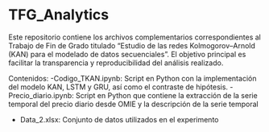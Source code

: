 # TFG_Analytics
Este repositorio contiene los archivos complementarios correspondientes al Trabajo de Fin de Grado titulado “Estudio de las redes Kolmogorov–Arnold (KAN) para el modelado de datos secuenciales”. El objetivo principal es facilitar la transparencia y reproducibilidad del análisis realizado.

Contenidos:
-Codigo_TKAN.ipynb: Script en Python con la implementación del modelo KAN, LSTM y GRU, así como el contraste de hipótesis.
-Precio_diario.ipynb: Script en Python que contiene la extracción de la serie temporal del precio diario desde OMIE y la descripción de la serie temporal
- Data_2.xlsx: Conjunto de datos utilizados en el experimento

